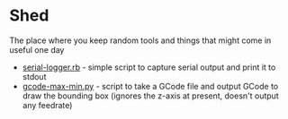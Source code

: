# Shed

The place where you keep random tools and things that might come in useful one day

 * [serial-logger.rb](serial-logger.rb) - simple script to capture serial output and print it to stdout
 * [gcode-max-min.py](gcode-max-min.py) - script to take a GCode file and output GCode to draw the bounding box (ignores the z-axis at present, doesn't output any feedrate)
